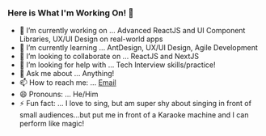 ### Here is What I'm Working On! 👋


- 🔭 I’m currently working on ... Advanced ReactJS and UI Component Libraries, UX/UI Design on real-world apps
- 🌱 I’m currently learning ... AntDesign, UX/UI Design, Agile Development
- 👯 I’m looking to collaborate on ... ReactJS and NextJS
- 🤔 I’m looking for help with ... Tech Interview skills/practice!
- 💬 Ask me about ... Anything!
- 📫 How to reach me: ... [Email](mailto:fslauq@gmail.com)
- 😄 Pronouns: ... He/Him
- ⚡ Fun fact: ... I love to sing, but am super shy about singing in front of small audiences...but put me in front of a Karaoke machine and I can perform like magic!
